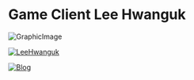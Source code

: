 # Game Client Lee Hwanguk
![GraphicImage](https://github.com/dlghksrnr/Lee-Hwanguk-GameClient-Portfolio/assets/124248051/78bfa49e-fdaa-44d1-8ca9-11d6c8234d19)

[![LeeHwanguk](https://img.shields.io/badge/LeeHwanguk-Green)](https://github.com/LeeHwanguk)

<a href="https://dlghksrnr.tistory.com/" target="_blank">![Blog](https://img.shields.io/badge/Blog-Green)</a>






